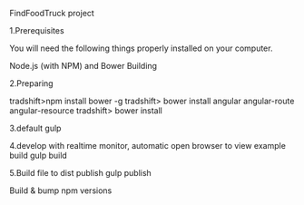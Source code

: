 FindFoodTruck project

1.Prerequisites

You will need the following things properly installed on your computer.

Node.js (with NPM) and Bower
Building

2.Preparing
 
tradshift>npm install bower -g
tradshift>  bower install angular angular-route angular-resource 
tradshift>  bower install

3.default
gulp

4.develop with realtime monitor, automatic open browser to view example
build
gulp build

5.Build file to dist
publish
gulp publish

Build & bump npm versions


